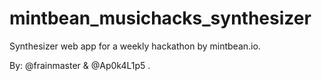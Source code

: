 # mintbean_musichacks_synthesizer
Synthesizer web app for a weekly hackathon by mintbean.io.

By: @frainmaster & @Ap0k4L1p5
.
